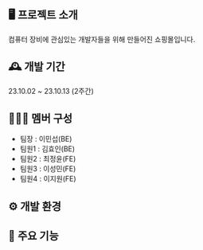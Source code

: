 ## 🖥️ 프로젝트 소개

컴퓨터 장비에 관심있는 개발자들을 위해 만들어진 쇼핑몰입니다.

## 🕰️ 개발 기간

23.10.02 ~ 23.10.13 (2주간)

## 🧑‍🤝‍🧑 멤버 구성

- 팀장 : 이민섭(BE)
- 팀원1 : 김효인(BE)
- 팀원2 : 최정윤(FE)
- 팀원3 : 이성민(FE)
- 팀원4 : 이지원(FE)

## ⚙️ 개발 환경

## 📌 주요 기능
